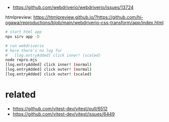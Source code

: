 - https://github.com/webdriverio/webdriverio/issues/13724

htmlpreview: https://htmlpreview.github.io/?https://github.com/hi-ogawa/reproductions/blob/main/webdriverio-css-transform/app/index.html

```sh
# start html app
npx sirv app -D

# run webdriverio
# here there's no log for
#   [log.entryAdded] click inner! (scaled)
node repro.mjs
[log.entryAdded] click inner! (normal)
[log.entryAdded] click outer! (normal)
[log.entryAdded] click outer! (scaled)
```

# related

- https://github.com/vitest-dev/vitest/pull/6512
- https://github.com/vitest-dev/vitest/issues/6449
